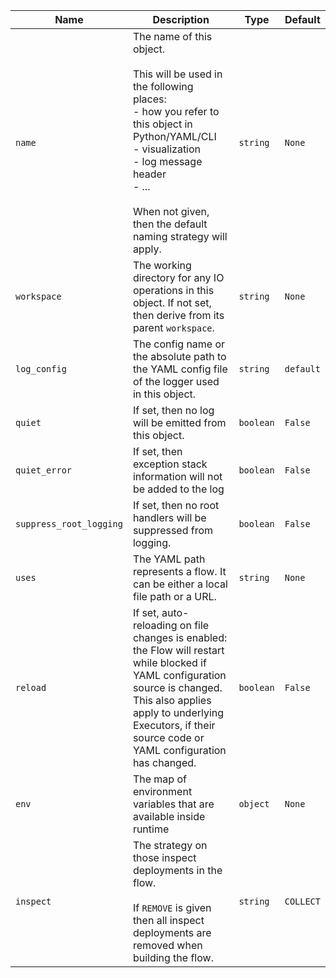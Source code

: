 | Name | Description | Type | Default |
|----|----|----|----|
| `name` | The name of this object.<br><br>    This will be used in the following places:<br>    - how you refer to this object in Python/YAML/CLI<br>    - visualization<br>    - log message header<br>    - ...<br><br>    When not given, then the default naming strategy will apply. | `string` | `None` |
| `workspace` | The working directory for any IO operations in this object. If not set, then derive from its parent `workspace`. | `string` | `None` |
| `log_config` | The config name or the absolute path to the YAML config file of the logger used in this object. | `string` | `default` |
| `quiet` | If set, then no log will be emitted from this object. | `boolean` | `False` |
| `quiet_error` | If set, then exception stack information will not be added to the log | `boolean` | `False` |
| `suppress_root_logging` | If set, then no root handlers will be suppressed from logging. | `boolean` | `False` |
| `uses` | The YAML path represents a flow. It can be either a local file path or a URL. | `string` | `None` |
| `reload` | If set, auto-reloading on file changes is enabled: the Flow will restart while blocked if  YAML configuration source is changed. This also applies apply to underlying Executors, if their source code or YAML configuration has changed. | `boolean` | `False` |
| `env` | The map of environment variables that are available inside runtime | `object` | `None` |
| `inspect` | The strategy on those inspect deployments in the flow.<br><br>    If `REMOVE` is given then all inspect deployments are removed when building the flow. | `string` | `COLLECT` |